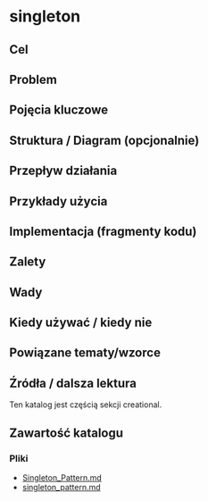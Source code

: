 # singleton

## Cel

## Problem

## Pojęcia kluczowe

## Struktura / Diagram (opcjonalnie)

## Przepływ działania

## Przykłady użycia

## Implementacja (fragmenty kodu)

## Zalety

## Wady

## Kiedy używać / kiedy nie

## Powiązane tematy/wzorce

## Źródła / dalsza lektura


Ten katalog jest częścią sekcji creational.

## Zawartość katalogu

### Pliki

- [Singleton_Pattern.md](Singleton_Pattern.md)
- [singleton_pattern.md](singleton_pattern.md)

